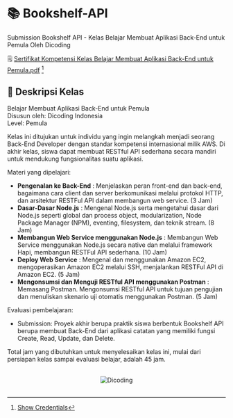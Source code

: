 # 📚 Bookshelf-API

Submission Bookshelf API - Kelas Belajar Membuat Aplikasi Back-End untuk Pemula Oleh Dicoding

🗒️ [Sertifikat Kompetensi Kelas Belajar Membuat Aplikasi Back-End untuk Pemula.pdf](https://github.com/madfauzy/Bookshelf-API/files/9489815/Sertifikat-Kompetensi-Kelas-Belajar-Membuat-Aplikasi-Back-End-untuk-Pemula.pdf) [^1]

## 🚀 Deskripsi Kelas

Belajar Membuat Aplikasi Back-End untuk Pemula <br>
Disusun oleh: Dicoding Indonesia <br>
Level: Pemula

Kelas ini ditujukan untuk individu yang ingin melangkah menjadi seorang Back-End Developer dengan standar kompetensi internasional milik AWS. Di akhir kelas, siswa dapat membuat RESTful API sederhana secara mandiri untuk mendukung fungsionalitas suatu aplikasi.

Materi yang dipelajari: 

- **Pengenalan ke Back-End** : Menjelaskan peran front-end dan back-end, bagaimana cara client dan server berkomunikasi melalui protokol HTTP, dan arsitektur RESTFul API dalam membangun web service. (3 Jam) 
- **Dasar-Dasar Node.js** : Mengenal Node.js serta mengetahui dasar dari Node.js seperti global dan process object, modularization, Node Package Manager (NPM), eventing, filesystem, dan teknik stream. (8 Jam) 
- **Membangun Web Service menggunakan Node.js** : Membangun Web Service menggunakan Node.js secara native dan melalui framework Hapi, membangun RESTFul API sederhana. (10 Jam) 
- **Deploy Web Service** : Mengenal dan menggunakan Amazon EC2, mengoperasikan Amazon EC2 melalui SSH, menjalankan RESTFul API di Amazon EC2. (5 Jam) 
- **Mengonsumsi dan Menguji RESTful API menggunakan Postman** : Memasang Postman. Mengonsumsi RESTful API untuk tujuan pengujian dan menuliskan skenario uji otomatis menggunakan Postman. (5 Jam)

Evaluasi pembelajaran: 
- Submission: Proyek akhir berupa praktik siswa berbentuk Bookshelf API berupa membuat Back-End dari aplikasi catatan yang memiliki fungsi Create, Read, Update, dan Delete. 

Total jam yang dibutuhkan untuk menyelesaikan kelas ini, mulai dari persiapan kelas sampai evaluasi belajar, adalah 45 jam.

<br>

<div align="center">
  <img src="https://dicodingacademy.blob.core.windows.net/academies/20210421173706d4bf0dcc807c3f97273f94fb780c38f4.png" alt="Dicoding">
</div>

<br>

[^1]: [Show Credentials](https://www.dicoding.com/certificates/RVZK626OEZD5)
